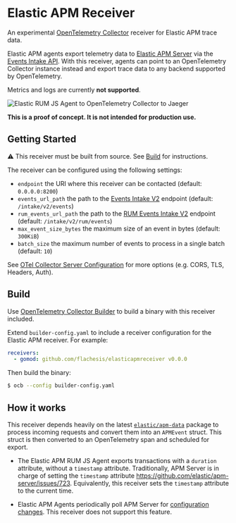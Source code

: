 # Elastic APM Receiver

An experimental [OpenTelemetry Collector][otel-collector] receiver for Elastic APM trace data.

Elastic APM agents export telemetry data to [Elastic APM Server][apm-server] via the [Events Intake API][events-v2]. 
With this receiver, agents can point to an OpenTelemetry Collector instance instead and export trace data to any backend supported by OpenTelemetry.

Metrics and logs are currently **not supported**.

![Elastic RUM JS Agent to OpenTelemetry Collector to Jaeger](./docs/jaeger_sample.png)

**This is a proof of concept. It is not intended for production use.**

## Getting Started

⚠️ This receiver must be built from source. See [Build](#build) for instructions.

The receiver can be configured using the following settings:

- `endpoint` the URI where this receiver can be contacted (default: `0.0.0.0:8200`)
- `events_url_path` the path to the [Events Intake V2][events-v2] endpoint (default: `/intake/v2/events`)
- `rum_events_url_path` the path to the [RUM Events Intake V2][rum-v2] endpoint (default: `/intake/v2/rum/events`)
- `max_event_size_bytes` the maximum size of an event in bytes (default: `300KiB`)
- `batch_size` the maximum number of events to process in a single batch (default: `10`)

See [OTel Collector Server Configuration][server-configuration] for more options (e.g. CORS, TLS, Headers, Auth).


## Build 

Use [OpenTelemetry Collector Builder][ocb] to build a binary with this receiver included.

Extend `builder-config.yaml` to include a receiver configuration for the Elastic APM receiver. For example:

```yaml
receivers:
  - gomod: github.com/flachesis/elasticapmreceiver v0.0.0
```

Then build the binary:

```bash
$ ocb --config builder-config.yaml
```

## How it works

This receiver depends heavily on the latest [`elastic/apm-data`][apm-data] package to process incoming
requests and convert them into an `APMEvent` struct. This struct is then converted
to an OpenTelemetry span and scheduled for export.

- The Elastic APM RUM JS Agent exports transactions with a `duration` attribute, without a `timestamp` attribute.
Traditionally, APM Server is in charge of setting the `timestamp` attribute https://github.com/elastic/apm-server/issues/723. Equivalently, this receiver sets the `timestamp` attribute to the current time.

- Elastic APM Agents periodically poll APM Server for [configuration changes][central-config]. This receiver does not support this feature.

[apm-data]: https://github.com/elastic/apm-data
[apm-server]: https://www.elastic.co/guide/en/apm/guide/current/getting-started-apm-server.html
[central-config]: https://www.elastic.co/guide/en/kibana/8.9/agent-configuration.html#agent-configuration
[elastic-apm]: https://www.elastic.co/guide/en/observability/current/index.html
[events-v2]: https://www.elastic.co/guide/en/apm/guide/current/api-events.html
[ocb]: https://github.com/open-telemetry/opentelemetry-collector/tree/main/cmd/builder
[otel-collector]: https://opentelemetry.io/docs/collector/
[rum-v2]: https://www.elastic.co/guide/en/apm/guide/current/api-events.html
[server-configuration]: https://github.com/open-telemetry/opentelemetry-collector/tree/main/config/confighttp#server-configuration
